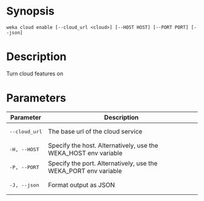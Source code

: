 # Synopsis

```weka cloud enable [--cloud_url <cloud>] [--HOST HOST] [--PORT PORT] [--json]```

# Description

Turn cloud features on

# Parameters

| Parameter | Description |
| --------- | ----------- |
| <pre>--cloud_url</pre> | The base url of the cloud service |
| <pre>-H, --HOST</pre> | Specify the host. Alternatively, use the WEKA_HOST env variable |
| <pre>-P, --PORT</pre> | Specify the port. Alternatively, use the WEKA_PORT env variable |
| <pre>-J, --json</pre> | Format output as JSON |
